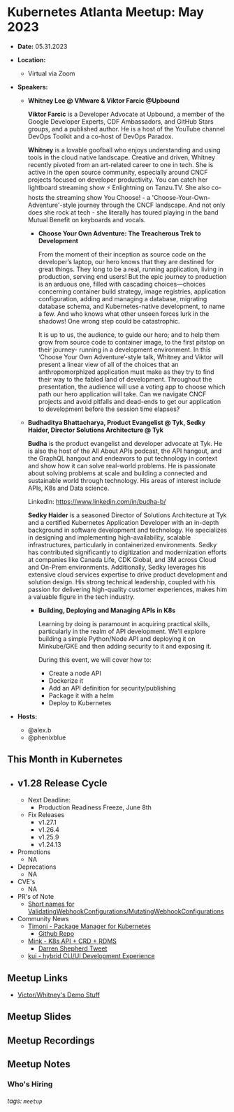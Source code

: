 # Kubernetes Atlanta Meetup: May 2023

- **Date:** 05.31.2023<!--date as MM.DD.YYYY-->
- **Location:**
    - Virtual via Zoom
- **Speakers:**
    - **Whitney Lee @ VMware & Viktor Farcic @Upbound** <!--presenter name @ company-->
    
        **Viktor Farcic** is a Developer Advocate at Upbound, a member of the Google Developer Experts, CDF Ambassadors, and GitHub Stars groups, and a published author. He is a host of the YouTube channel DevOps Toolkit and a co-host of DevOps Paradox.

        **Whitney** is a lovable goofball who enjoys understanding and using tools in the cloud native landscape. Creative and driven, Whitney recently pivoted from an art-related career to one in tech. She is active in the open source community, especially around CNCF projects focused on developer productivity. You can catch her lightboard streaming show ⚡️ Enlightning on Tanzu.TV. She also co-hosts the streaming show You Choose! - a 'Choose-Your-Own-Adventure'-style journey through the CNCF landscape. And not only does she rock at tech - she literally has toured playing in the band Mutual Benefit on keyboards and vocals.
        
        - **Choose Your Own Adventure: The Treacherous Trek to Development**<!--presentation title-->

            From the moment of their inception as source code on the developer’s laptop, our hero knows that they are destined for great things. They long to be a real, running application, living in production, serving end users! But the epic journey to production is an arduous one, filled with cascading choices—choices concerning container build strategy, image registries, application configuration, adding and managing a database, migrating database schema, and Kubernetes-native development, to name a few. And who knows what other unseen forces lurk in the shadows! One wrong step could be catastrophic.

            It is up to us, the audience, to guide our hero; and to help them grow from source code to container image, to the first pitstop on their journey- running in a development environment. In this ‘Choose Your Own Adventure’-style talk, Whitney and Viktor will present a linear view of all of the choices that an anthropomorphized application must make as they try to find their way to the fabled land of development. Throughout the presentation, the audience will use a voting app to choose which path our hero application will take. Can we navigate CNCF projects and avoid pitfalls and dead-ends to get our application to development before the session time elapses?
            
    - **Budhaditya Bhattacharya, Product Evangelist @ Tyk, Sedky Haider, Director Solutions Architecture @ Tyk** <!--presenter name @ company-->
    
        **Budha** is the product evangelist and developer advocate at Tyk. He is also the host of the All About APIs podcast, the API hangout, and the GraphQL hangout and endeavors to put technology in context and show how it can solve real-world problems. He is passionate about solving problems at scale and building a connected and sustainable world through technology. His areas of interest include APIs, K8s and Data science.
        
        LinkedIn: https://www.linkedin.com/in/budha-b/

        **Sedky Haider** is a seasoned Director of Solutions Architecture at Tyk and a certified Kubernetes Application Developer with an in-depth background in software development and technology. He specializes in designing and implementing high-availability, scalable infrastructures, particularly in containerized environments. Sedky has contributed significantly to digitization and modernization efforts at companies like Canada Life, CDK Global, and 3M across Cloud and On-Prem environments. Additionally, Sedky leverages his extensive cloud services expertise to drive product development and solution design. His strong technical leadership, coupled with his passion for delivering high-quality customer experiences, makes him a valuable figure in the tech industry.
        
        - **Building, Deploying and Managing APIs in K8s**<!--presentation title-->

            Learning by doing is paramount in acquiring practical skills, particularly in the realm of API development. We'll explore building a simple Python/Node API and deploying it on Minkube/GKE and then adding security to it and exposing it.

            During this event, we will cover how to:
            - Create a node API
            - Dockerize it
            - Add an API definition for security/publishing
            - Package it with a helm
            - Deploy to Kubernetes

- **Hosts:**
    - @alex.b
    - @phenixblue

## This Month in Kubernetes

- v1.28 Release Cycle <!-- Link to latest release for the current K8s release cycle -->
    - 
    - Next Deadline: <!-- Date and general description for the next release cycle deadline -->
        - Production Readiness Freeze, June 8th
    - Fix Releases <!-- List of latest fix releases for supported/maintained Kubernetes version -->
        - v1.27.1
        - v1.26.4
        - v1.25.9
        - v1.24.13
- Promotions <!-- List of any interesting feature/API promotions -->
    - NA
- Deprecations <!-- List of any interesting feature/API deprecations -->
    - NA
- CVE's <!-- List of any Kubernetes related CVE's -->
    - NA
- PR's of Note <!-- List of any interesting PR's to the Kubernetes project (use lwkd.io) -->
    - [Short names for ValidatingWebhookConfigurations/MutatingWebhookConfigurations](https://github.com/kubernetes/kubernetes/pull/117535)
- Community News <!-- List of any interesting news from the Kubernetes community/ecosystem -->
    - [Timoni - Package Manager for Kubernetes](https://timoni.sh/)
        - [Github Repo](https://github.com/stefanprodan/timoni)
    - [Mink - K8s API + CRD + RDMS](https://github.com/acorn-io/mink)
        - [Darren Shepherd Tweet](https://twitter.com/ibuildthecloud/status/1653074076255109122?s=46&t=NMeWOdVebKojCFaAIJ077A)
    - [kui - hybrid CLI/UI Development Experience](https://github.com/kubernetes-sigs/kui)

## Meetup Links

- [Victor/Whitney's Demo Stuff](https://github.com/vfarcic/cncf-demo)

## Meetup Slides

## Meetup Recordings

## Meetup Notes

### Who's Hiring 

<!--Company Name: Positions hiring for (link to hiring page), Contact Name/email/etc-->

###### tags: `meetup` <!--Add additional tags for `year`, `month` and anything else pertinent-->